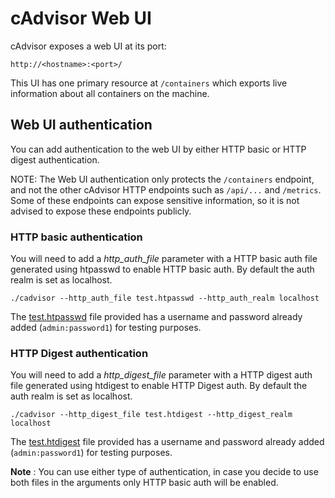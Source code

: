 # cAdvisor Web UI

cAdvisor exposes a web UI at its port:

`http://<hostname>:<port>/`

This UI has one primary resource at `/containers` which exports live information about all containers on the machine.

## Web UI authentication

You can add authentication to the web UI by either HTTP basic or HTTP digest authentication. 

NOTE: The Web UI authentication only protects the `/containers` endpoint, and not the other cAdvisor HTTP endpoints such as `/api/...` and `/metrics`. Some of these endpoints can expose sensitive information, so it is not advised to expose these endpoints publicly.

### HTTP basic authentication

You will need to add a *http_auth_file* parameter with a HTTP basic auth file generated using htpasswd to enable HTTP basic auth. By default the auth realm is set as localhost.

`./cadvisor --http_auth_file test.htpasswd --http_auth_realm localhost`

The [test.htpasswd](https://github.com/QubitPi/cadvisor/blob/master/test.htpasswd) file provided has a username and password already added (`admin:password1`) for testing purposes.

### HTTP Digest authentication

You will need to add a *http_digest_file* parameter with a HTTP digest auth file generated using htdigest to enable HTTP Digest auth. By default the auth realm is set as localhost.

`./cadvisor --http_digest_file test.htdigest --http_digest_realm localhost`

The [test.htdigest](https://github.com/QubitPi/cadvisor/blob/master/test.htdigest) file provided has a username and password already added (`admin:password1`) for testing purposes.

**Note** : You can use either type of authentication, in case you decide to use both files in the arguments only HTTP basic auth will be enabled. 
